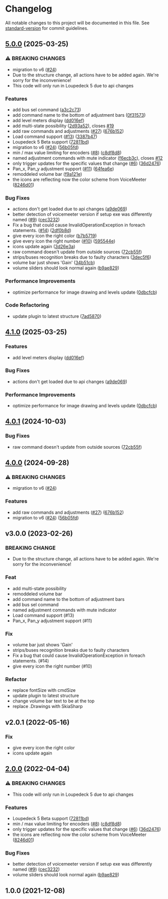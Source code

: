 # Changelog

All notable changes to this project will be documented in this file. See [standard-version](https://github.com/conventional-changelog/standard-version) for commit guidelines.

## [5.0.0](https://github.com/XeroxDev/Loupedeck-plugin-VoiceMeeter/compare/v4.1.0...v5.0.0) (2025-03-25)


### ⚠ BREAKING CHANGES

* migration to v6 ([#24](https://github.com/XeroxDev/Loupedeck-plugin-VoiceMeeter/issues/24))
* Due to the structure change, all actions have to be added again. We're sorry for the inconvenience!
* This code will only run in Loupedeck 5 due to api changes

### Features

* add bus sel command ([a3c2c73](https://github.com/XeroxDev/Loupedeck-plugin-VoiceMeeter/commit/a3c2c734798c843581428c3c563e838c2f160f8f))
* add command name to the bottom of adjustment bars ([0f31573](https://github.com/XeroxDev/Loupedeck-plugin-VoiceMeeter/commit/0f3157300728b5e0d9fca39b67dc55dca1b30a6c))
* add level meters display ([dd016ef](https://github.com/XeroxDev/Loupedeck-plugin-VoiceMeeter/commit/dd016ef4a85bab7c459b566ec7abdac6b90f12ba))
* add multi-state possibility ([2d93a52](https://github.com/XeroxDev/Loupedeck-plugin-VoiceMeeter/commit/2d93a525750f74beec86984330adaaea91d1795b)), closes [#19](https://github.com/XeroxDev/Loupedeck-plugin-VoiceMeeter/issues/19)
* add raw commands and adjustments ([#27](https://github.com/XeroxDev/Loupedeck-plugin-VoiceMeeter/issues/27)) ([676b152](https://github.com/XeroxDev/Loupedeck-plugin-VoiceMeeter/commit/676b1525b5835a775441cab64e3a161dc6a07087))
* Load command support ([#13](https://github.com/XeroxDev/Loupedeck-plugin-VoiceMeeter/issues/13)) ([3387b47](https://github.com/XeroxDev/Loupedeck-plugin-VoiceMeeter/commit/3387b47eb37ca1ea36a6cc796feadf946f79a700))
* Loupedeck 5 Beta support ([72811bd](https://github.com/XeroxDev/Loupedeck-plugin-VoiceMeeter/commit/72811bd594e6d49bcf7c80f73013ee5b24bc7031))
* migration to v6 ([#24](https://github.com/XeroxDev/Loupedeck-plugin-VoiceMeeter/issues/24)) ([56b05fd](https://github.com/XeroxDev/Loupedeck-plugin-VoiceMeeter/commit/56b05fd36c396e538b7b496fc84528b8e04dd60a))
* min / max value limiting for encoders ([#8](https://github.com/XeroxDev/Loupedeck-plugin-VoiceMeeter/issues/8)) ([c8df8d8](https://github.com/XeroxDev/Loupedeck-plugin-VoiceMeeter/commit/c8df8d8d56dc11053ad03e8170c53b947ce7ade0))
* named adjustment commands with mute indicator ([f6ecb3c](https://github.com/XeroxDev/Loupedeck-plugin-VoiceMeeter/commit/f6ecb3ca0541a882b0843a8607e722f6631e7233)), closes [#12](https://github.com/XeroxDev/Loupedeck-plugin-VoiceMeeter/issues/12)
* only trigger updates for the specific values that change ([#6](https://github.com/XeroxDev/Loupedeck-plugin-VoiceMeeter/issues/6)) ([36d2476](https://github.com/XeroxDev/Loupedeck-plugin-VoiceMeeter/commit/36d2476dfcfa316b7afcd5ecb1d9c65b6311da40))
* Pan_x, Pan_y adjustment support ([#11](https://github.com/XeroxDev/Loupedeck-plugin-VoiceMeeter/issues/11)) ([64fea6e](https://github.com/XeroxDev/Loupedeck-plugin-VoiceMeeter/commit/64fea6e15790dc2ccbf83484325c092582649e8d))
* remoddeled volume bar ([f9a121e](https://github.com/XeroxDev/Loupedeck-plugin-VoiceMeeter/commit/f9a121e1b109839f9922c79f3f10f340c8c4bb84))
* the icons are reflecting now the color scheme from VoiceMeeter ([8246d01](https://github.com/XeroxDev/Loupedeck-plugin-VoiceMeeter/commit/8246d01050efcc10699bf25b75a56f7340462631))


### Bug Fixes

* actions don't get loaded due to api changes ([a9de069](https://github.com/XeroxDev/Loupedeck-plugin-VoiceMeeter/commit/a9de0693930b7d4339fa518e7f2623b427f53efe))
* better detection of voicemeeter version if setup exe was differently named ([#9](https://github.com/XeroxDev/Loupedeck-plugin-VoiceMeeter/issues/9)) ([cec3232](https://github.com/XeroxDev/Loupedeck-plugin-VoiceMeeter/commit/cec3232754a93103b258ff83a652d2c0373e5522))
* Fix a bug that could cause InvalidOperationException in foreach statements. ([#14](https://github.com/XeroxDev/Loupedeck-plugin-VoiceMeeter/issues/14)) ([2df0b8d](https://github.com/XeroxDev/Loupedeck-plugin-VoiceMeeter/commit/2df0b8dd1d6588e1fc4785daabd44d46d51f45ac))
* give every icon the right color ([b7b5719](https://github.com/XeroxDev/Loupedeck-plugin-VoiceMeeter/commit/b7b57195e3d731b78ce7938ed4abc4a55e1b9d85))
* give every icon the right number ([#10](https://github.com/XeroxDev/Loupedeck-plugin-VoiceMeeter/issues/10)) ([595544e](https://github.com/XeroxDev/Loupedeck-plugin-VoiceMeeter/commit/595544e9d04558737fc1c3168a7b6c9670df63d0))
* icons update again ([3d26e3a](https://github.com/XeroxDev/Loupedeck-plugin-VoiceMeeter/commit/3d26e3a2a6b75037d2bc7f564d357f5cc7352adf))
* raw command doesn't update from outside sources ([72cb55f](https://github.com/XeroxDev/Loupedeck-plugin-VoiceMeeter/commit/72cb55fa810c037d6c1ad2af794e6a4e15665c9a))
* strips/buses recognition breaks due to faulty characters ([3dec5f6](https://github.com/XeroxDev/Loupedeck-plugin-VoiceMeeter/commit/3dec5f6eb423cfb80c8b298c748613c82f36fbfb))
* volume bar just shows 'Gain' ([34b51cb](https://github.com/XeroxDev/Loupedeck-plugin-VoiceMeeter/commit/34b51cb58ed350a9a83552b9bdb4a89b367710bd))
* volume sliders should look normal again ([b9ae829](https://github.com/XeroxDev/Loupedeck-plugin-VoiceMeeter/commit/b9ae829d4cfeb33070dba785f8838226a1ee1b70))


### Performance Improvements

* optimize performance for image drawing and levels update ([0dbcfcb](https://github.com/XeroxDev/Loupedeck-plugin-VoiceMeeter/commit/0dbcfcbe803f3b28421c4c549130eed656f5c708))


### Code Refactoring

* update plugin to latest structure ([7ad5870](https://github.com/XeroxDev/Loupedeck-plugin-VoiceMeeter/commit/7ad58707d190da1296d3b46a4c38ae0a74fc3f98))

## [4.1.0](https://github.com/XeroxDev/Loupedeck-plugin-VoiceMeeter/compare/v4.0.1...v4.1.0) (2025-03-25)


### Features

* add level meters display ([dd016ef](https://github.com/XeroxDev/Loupedeck-plugin-VoiceMeeter/commit/dd016ef4a85bab7c459b566ec7abdac6b90f12ba))


### Bug Fixes

* actions don't get loaded due to api changes ([a9de069](https://github.com/XeroxDev/Loupedeck-plugin-VoiceMeeter/commit/a9de0693930b7d4339fa518e7f2623b427f53efe))


### Performance Improvements

* optimize performance for image drawing and levels update ([0dbcfcb](https://github.com/XeroxDev/Loupedeck-plugin-VoiceMeeter/commit/0dbcfcbe803f3b28421c4c549130eed656f5c708))

## [4.0.1](https://github.com/XeroxDev/Loupedeck-plugin-VoiceMeeter/compare/v4.0.0...v4.0.1) (2024-10-03)


### Bug Fixes

* raw command doesn't update from outside sources ([72cb55f](https://github.com/XeroxDev/Loupedeck-plugin-VoiceMeeter/commit/72cb55fa810c037d6c1ad2af794e6a4e15665c9a))

## [4.0.0](https://github.com/XeroxDev/Loupedeck-plugin-VoiceMeeter/compare/v3.0.0...v4.0.0) (2024-09-28)


### ⚠ BREAKING CHANGES

* migration to v6 ([#24](https://github.com/XeroxDev/Loupedeck-plugin-VoiceMeeter/issues/24))

### Features

* add raw commands and adjustments ([#27](https://github.com/XeroxDev/Loupedeck-plugin-VoiceMeeter/issues/27)) ([676b152](https://github.com/XeroxDev/Loupedeck-plugin-VoiceMeeter/commit/676b1525b5835a775441cab64e3a161dc6a07087))
* migration to v6 ([#24](https://github.com/XeroxDev/Loupedeck-plugin-VoiceMeeter/issues/24)) ([56b05fd](https://github.com/XeroxDev/Loupedeck-plugin-VoiceMeeter/commit/56b05fd36c396e538b7b496fc84528b8e04dd60a))

## v3.0.0 (2023-02-26)

### BREAKING CHANGE

- Due to the structure change, all actions have to be added again. We're sorry for
the inconvenience!

### Feat

- add multi-state possibility
- remoddeled volume bar
- add command name to the bottom of adjustment bars
- add bus sel command
- named adjustment commands with mute indicator
- Load command support (#13)
- Pan_x, Pan_y adjustment support (#11)

### Fix

- volume bar just shows 'Gain'
- strips/buses recognition breaks due to faulty characters
- Fix a bug that could cause InvalidOperationException in foreach statements. (#14)
- give every icon the right number (#10)

### Refactor

- replace fontSize with cmdSize
- update plugin to latest structure
- change volume bar text to be at the top
- replace .Drawings with SkiaSharp

## v2.0.1 (2022-05-16)

### Fix

- give every icon the right color
- icons update again

## [2.0.0](https://github.com/XeroxDev/Loupedeck-plugin-VoiceMeeter/compare/v1.0.0...v2.0.0) (2022-04-04)


### ⚠ BREAKING CHANGES

* This code will only run in Loupedeck 5 due to api changes

### Features

* Loupedeck 5 Beta support ([72811bd](https://github.com/XeroxDev/Loupedeck-plugin-VoiceMeeter/commit/72811bd594e6d49bcf7c80f73013ee5b24bc7031))
* min / max value limiting for encoders ([#8](https://github.com/XeroxDev/Loupedeck-plugin-VoiceMeeter/issues/8)) ([c8df8d8](https://github.com/XeroxDev/Loupedeck-plugin-VoiceMeeter/commit/c8df8d8d56dc11053ad03e8170c53b947ce7ade0))
* only trigger updates for the specific values that change ([#6](https://github.com/XeroxDev/Loupedeck-plugin-VoiceMeeter/issues/6)) ([36d2476](https://github.com/XeroxDev/Loupedeck-plugin-VoiceMeeter/commit/36d2476dfcfa316b7afcd5ecb1d9c65b6311da40))
* the icons are reflecting now the color scheme from VoiceMeeter ([8246d01](https://github.com/XeroxDev/Loupedeck-plugin-VoiceMeeter/commit/8246d01050efcc10699bf25b75a56f7340462631))


### Bug Fixes

* better detection of voicemeeter version if setup exe was differently named ([#9](https://github.com/XeroxDev/Loupedeck-plugin-VoiceMeeter/issues/9)) ([cec3232](https://github.com/XeroxDev/Loupedeck-plugin-VoiceMeeter/commit/cec3232754a93103b258ff83a652d2c0373e5522))
* volume sliders should look normal again ([b9ae829](https://github.com/XeroxDev/Loupedeck-plugin-VoiceMeeter/commit/b9ae829d4cfeb33070dba785f8838226a1ee1b70))

## 1.0.0 (2021-12-08)
